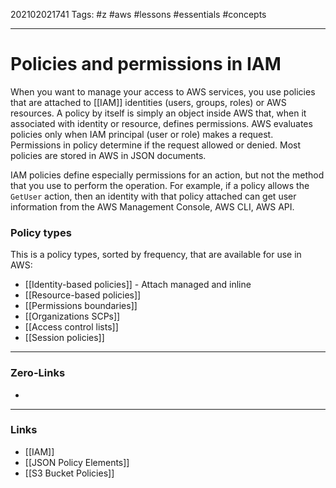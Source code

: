 202102021741
Tags: #z #aws #lessons #essentials #concepts 

---
# Policies and permissions in IAM

When you want to manage your access to AWS services, you use policies that are attached to [[IAM]] identities (users, groups, roles) or AWS resources. A policy by itself is simply an object inside AWS that, when it associated with identity or resource, defines permissions. AWS evaluates policies only when IAM principal (user or role) makes a request. Permissions in policy determine if the request allowed or denied. Most policies are stored in AWS in JSON documents.

IAM policies define especially permissions for an action, but not the method that you use to perform the operation. For example, if a policy allows the ```GetUser``` action, then an identity with that policy attached can get user information from the AWS Management Console, AWS CLI, AWS API.

### Policy types

This is a policy types, sorted by frequency, that are available for use in AWS:

- [[Identity-based policies]] - Attach managed and inline 
- [[Resource-based policies]]
- [[Permissions boundaries]]
- [[Organizations SCPs]]
- [[Access control lists]]
- [[Session policies]]

---
### Zero-Links
- 
---
### Links
- [[IAM]]
- [[JSON Policy Elements]]
- [[S3 Bucket Policies]]